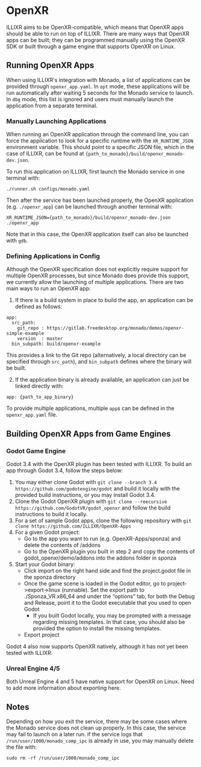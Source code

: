 # OpenXR

ILLIXR aims to be OpenXR-compatible, which means that OpenXR apps should be able to run on top of ILLIXR. There are many ways that OpenXR apps can be built; they can be programmed manually using the OpenXR SDK or built through a game engine that supports OpenXR on Linux.

## Running OpenXR Apps

When using ILLIXR's integration with Monado, a list of applications can be provided through ``openxr_app.yaml``. In ``opt`` mode, these applications will be run automatically after waiting 5 seconds for the Monado service to launch. In ``dbg`` mode, this list is ignored and users must manually launch the application from a separate terminal.

### Manually Launching Applications

When running an OpenXR application through the command line, you can force the application to look for a specific runtime with the ``XR_RUNTIME_JSON`` environment variable. This should point to a specific JSON file, which in the case of ILLIXR, can be found at ``{path_to_monado}/build/openxr_monado-dev.json``. 

To run this application on ILLIXR, first launch the Monado service in one terminal with: 
```
./runner.sh configs/monado.yaml
```
Then after the service has been launched properly, the OpenXR application (e.g. ``./openxr_app``) can be launched through another terminal with:
```
XR_RUNTIME_JSON={path_to_monado}/build/openxr_monado-dev.json ./openxr_app
```

Note that in this case, the OpenXR application itself can also be launched with ``gdb``.


### Defining Applications in Config

Although the OpenXR specification does not explicitly require support for multiple OpenXR processes, but since Monado does provide this support, we currently allow the launching of multiple applications. There are two main ways to run an OpenXR app:

1. If there is a build system in place to build the app, an application can be defined as follows:
  ```
  app:
    src_path:
      git_repo : https://gitlab.freedesktop.org/monado/demos/openxr-simple-example
      version  : master
    bin_subpath: build/openxr-example
  ```
  This provides a link to the Git repo (alternatively, a local directory can be specified through ``src_path``), and ``bin_subpath`` defines where the binary will be built.
  
2. If the application binary is already available, an application can just be linked directly with:
```
app: {path_to_app_binary}
```

To provide multiple applications, multiple ``app``s can be defined in the ``openxr_app.yaml`` file.


## Building OpenXR Apps from Game Engines

### Godot Game Engine

Godot 3.4 with the OpenXR plugin has been tested with ILLIXR. To build an app through Godot 3.4, follow the steps below:
1. You may either clone Godot with ``git clone --branch 3.4 https://github.com/godotengine/godot`` and build it locally with the provided build instructions, or you may install Godot 3.4.
2. Clone the Godot OpenXR plugin with ``git clone --reecursive https://github.com/GodotVR/godot_openxr`` and follow the build instructions to build it locally.
3. For a set of sample Godot apps, clone the following repository with ``git clone https://github.com/ILLIXR/OpenXR-Apps``
4. For a given Godot project:
    - Go to the app you want to run (e.g. OpenXR-Apps/sponza) and delete the contents of /addons
    - Go to the OpenXR plugin you built in step 2 and copy the contents of godot_openxr/demo/addons into the addons folder in sponza
5. Start your Godot binary:
    - Click import on the right hand side and find the project.godot file in the sponza directory
    - Once the game scene is loaded in the Godot editor, go to project->export->linux (runnable). Set the export path to ./Sponza_VR.x86_64 and under the “options” tab, for both the Debug and Release, point it to the Godot executable that you used to open Godot
        - If you built Godot locally, you may be prompted with a message regarding missing templates. In that case, you should also be provided the option to install the missing templates.
    - Export project

Godot 4 also now supports OpenXR natively, although it has not yet been tested with ILLIXR.


### Unreal Engine 4/5

Both Unreal Engine 4 and 5 have native support for OpenXR on Linux. Need to add more information about exporting here.


## Notes

Depending on how you exit the service, there may be some cases where the Monado service does not clean up properly. In this case, the service may fail to launch on a later run. if the service logs that ``/run/user/1000/monado_comp_ipc`` is already in use, you may manually delete the file with:
```
sudo rm -rf /run/user/1000/monado_comp_ipc
```
